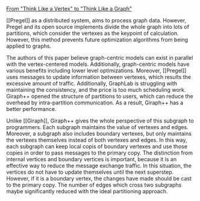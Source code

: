 [From "Think Like a Vertex" to "Think Like a Graph"](http://www.vldb.org/pvldb/vol7/p193-tian.pdf)

[[Pregel]] as a distributed system, aims to process graph data. However, Pregel and its open source implements divide the whole graph into lots of partitions, which consider the vertexes as the keypoint of calculation. However, this method prevents future optimization algorithms from being applied to graphs. 

The authors of this paper believe graph-centric models can exist in parallel with the vertex-centered models. Additionally, graph-centric models have various benefits including lower level optimizations. Moreover, [[Pregel]] uses messages to update information between vertexes, which results the excessive amount of traffic. Additionally, GraphLab is struggling with maintaining the consistency, and the price is too much scheduling work. Giraph++ opened the structure of partitions to users, which can reduce the overhead by intra-partition communication. As a result, Giraph++ has a better performance.

Unlike [[Giraph]], Giraph++ gives the whole perspective of this subgraph to programmers. Each subgraph maintains the value of vertexes and edges. Moreover, a subgraph also includes boundary vertexes, but only maintains the vertexes themselves instead of both vertexes and edges. In this way, each subgraph can keep local copis of boundary vertexes and use those copies in order to pass messages to the primary copy. The distinction from internal vertices and boundary vertices is important, because it is an effective way to reduce the message exchange traffic. In this situation, the vertices do not have to update themselves until the next superstep. However, if it is a boundary vertex, the changes have made should be cast to the primary copy. The number of edges which cross two subgraphs maybe significantly reduced with the ideal partitioning approach. 